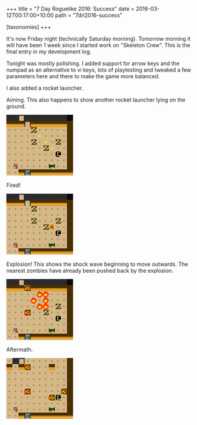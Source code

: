 +++
title = "7 Day Roguelike 2016: Success"
date = 2016-03-12T00:17:00+10:00
path = "7drl2016-success"

[taxonomies]
+++

It's now Friday night (technically Saturday morning). Tomorrow morning it will have been 1 week since I
started work on "Skeleton Crew". This is the final entry in my development log.

Tonight was mostly polishing. I added support for arrow keys and the numpad as
an alternative to vi keys, lots of playtesting and tweaked a few parameters here
and there to make the game more balanced.

I also added a rocket launcher.

Aiming. This also happens to show another rocket launcher lying on the ground.

![s0.png](s0.png)

Fired!

![s1.png](s1.png)

Explosion! This shows the shock wave beginning to move outwards. The nearest
zombies have already been pushed back by the explosion.

![s2.png](s2.png)

Aftermath.

![s3.png](s3.png)
